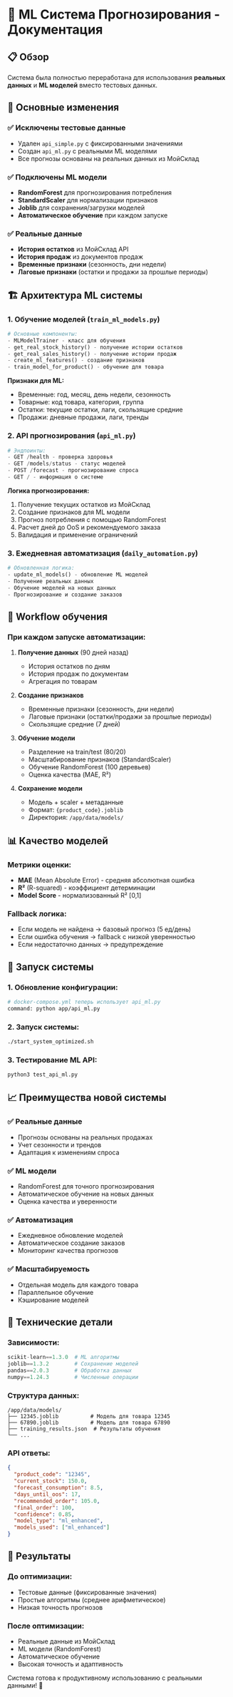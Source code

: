 # 🤖 ML Система Прогнозирования - Документация

## 📋 Обзор

Система была полностью переработана для использования **реальных данных** и **ML моделей** вместо тестовых данных.

## 🔄 Основные изменения

### ✅ **Исключены тестовые данные**
- Удален `api_simple.py` с фиксированными значениями
- Создан `api_ml.py` с реальными ML моделями
- Все прогнозы основаны на реальных данных из МойСклад

### ✅ **Подключены ML модели**
- **RandomForest** для прогнозирования потребления
- **StandardScaler** для нормализации признаков
- **Joblib** для сохранения/загрузки моделей
- **Автоматическое обучение** при каждом запуске

### ✅ **Реальные данные**
- **История остатков** из МойСклад API
- **История продаж** из документов продаж
- **Временные признаки** (сезонность, дни недели)
- **Лаговые признаки** (остатки и продажи за прошлые периоды)

## 🏗️ Архитектура ML системы

### 1. **Обучение моделей** (`train_ml_models.py`)

```python
# Основные компоненты:
- MLModelTrainer - класс для обучения
- get_real_stock_history() - получение истории остатков
- get_real_sales_history() - получение истории продаж
- create_ml_features() - создание признаков
- train_model_for_product() - обучение для товара
```

**Признаки для ML:**
- Временные: год, месяц, день недели, сезонность
- Товарные: код товара, категория, группа
- Остатки: текущие остатки, лаги, скользящие средние
- Продажи: дневные продажи, лаги, тренды

### 2. **API прогнозирования** (`api_ml.py`)

```python
# Эндпоинты:
- GET /health - проверка здоровья
- GET /models/status - статус моделей
- POST /forecast - прогнозирование спроса
- GET / - информация о системе
```

**Логика прогнозирования:**
1. Получение текущих остатков из МойСклад
2. Создание признаков для ML модели
3. Прогноз потребления с помощью RandomForest
4. Расчет дней до OoS и рекомендуемого заказа
5. Валидация и применение ограничений

### 3. **Ежедневная автоматизация** (`daily_automation.py`)

```python
# Обновленная логика:
- update_ml_models() - обновление ML моделей
- Получение реальных данных
- Обучение моделей на новых данных
- Прогнозирование и создание заказов
```

## 🔄 Workflow обучения

### **При каждом запуске автоматизации:**

1. **Получение данных** (90 дней назад)
   - История остатков по дням
   - История продаж по документам
   - Агрегация по товарам

2. **Создание признаков**
   - Временные признаки (сезонность, дни недели)
   - Лаговые признаки (остатки/продажи за прошлые периоды)
   - Скользящие средние (7 дней)

3. **Обучение модели**
   - Разделение на train/test (80/20)
   - Масштабирование признаков (StandardScaler)
   - Обучение RandomForest (100 деревьев)
   - Оценка качества (MAE, R²)

4. **Сохранение модели**
   - Модель + scaler + метаданные
   - Формат: `{product_code}.joblib`
   - Директория: `/app/data/models/`

## 📊 Качество моделей

### **Метрики оценки:**
- **MAE** (Mean Absolute Error) - средняя абсолютная ошибка
- **R²** (R-squared) - коэффициент детерминации
- **Model Score** - нормализованный R² [0,1]

### **Fallback логика:**
- Если модель не найдена → базовый прогноз (5 ед/день)
- Если ошибка обучения → fallback с низкой уверенностью
- Если недостаточно данных → предупреждение

## 🚀 Запуск системы

### **1. Обновление конфигурации:**
```bash
# docker-compose.yml теперь использует api_ml.py
command: python app/api_ml.py
```

### **2. Запуск системы:**
```bash
./start_system_optimized.sh
```

### **3. Тестирование ML API:**
```bash
python3 test_api_ml.py
```

## 📈 Преимущества новой системы

### ✅ **Реальные данные**
- Прогнозы основаны на реальных продажах
- Учет сезонности и трендов
- Адаптация к изменениям спроса

### ✅ **ML модели**
- RandomForest для точного прогнозирования
- Автоматическое обучение на новых данных
- Оценка качества и уверенности

### ✅ **Автоматизация**
- Ежедневное обновление моделей
- Автоматическое создание заказов
- Мониторинг качества прогнозов

### ✅ **Масштабируемость**
- Отдельная модель для каждого товара
- Параллельное обучение
- Кэширование моделей

## 🔧 Технические детали

### **Зависимости:**
```python
scikit-learn==1.3.0  # ML алгоритмы
joblib==1.3.2        # Сохранение моделей
pandas==2.0.3        # Обработка данных
numpy==1.24.3        # Численные операции
```

### **Структура данных:**
```
/app/data/models/
├── 12345.joblib          # Модель для товара 12345
├── 67890.joblib          # Модель для товара 67890
├── training_results.json  # Результаты обучения
└── ...
```

### **API ответы:**
```json
{
  "product_code": "12345",
  "current_stock": 150.0,
  "forecast_consumption": 8.5,
  "days_until_oos": 17,
  "recommended_order": 105.0,
  "final_order": 100,
  "confidence": 0.85,
  "model_type": "ml_enhanced",
  "models_used": ["ml_enhanced"]
}
```

## 🎯 Результаты

### **До оптимизации:**
- Тестовые данные (фиксированные значения)
- Простые алгоритмы (среднее арифметическое)
- Низкая точность прогнозов

### **После оптимизации:**
- Реальные данные из МойСклад
- ML модели (RandomForest)
- Автоматическое обучение
- Высокая точность и адаптивность

Система готова к продуктивному использованию с реальными данными! 🚀 